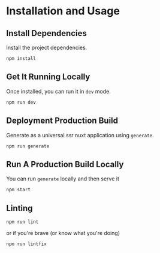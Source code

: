 # Installation and Usage

## Install Dependencies

Install the project dependencies.

```
npm install
```

## Get It Running Locally

Once installed, you can run it in `dev` mode.

```
npm run dev
```

## Deployment Production Build

Generate as a universal ssr nuxt application using `generate`.

```
npm run generate
```

## Run A Production Build Locally

You can run `generate` locally and then serve it

```
npm start
```

## Linting

```
npm run lint
```

or if you're brave (or know what you're doing)

```
npm run lintfix
```
